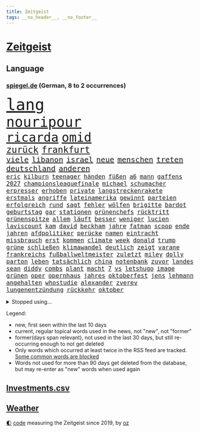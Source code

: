 ```yaml
---
title: Zeitgeist
tags: __no_header__, __no_footer__
---
```


# [Zeitgeist](https://oliz.io/zeitgeist/)

## Language

<h3><a href="https://www.spiegel.de" target="_blank">spiegel.de</a> (German, 8 to 2 occurrences)</h3>
<p style="font-family:monospace">
<span style="font-size:32pt"><a href="news_links.html#lang" class="current">lang</a></span>
<br>
<span style="font-size:28pt"><a href="news_links.html#nouripour" class="current">nouripour</a></span>
<br>
<span style="font-size:25pt"><a href="news_links.html#ricarda" class="current">ricarda</a></span>
<span style="font-size:25pt"><a href="news_links.html#omid" class="current">omid</a></span>
<br>
<span style="font-size:18pt"><a href="news_links.html#zurück" class="current">zurück</a></span>
<span style="font-size:18pt"><a href="news_links.html#frankfurt" class="current">frankfurt</a></span>
<br>
<span style="font-size:15pt"><a href="news_links.html#viele" class="current">viele</a></span>
<span style="font-size:15pt"><a href="news_links.html#libanon" class="current">libanon</a></span>
<span style="font-size:15pt"><a href="news_links.html#israel" class="current">israel</a></span>
<span style="font-size:15pt"><a href="news_links.html#neue" class="current">neue</a></span>
<span style="font-size:15pt"><a href="news_links.html#menschen" class="current">menschen</a></span>
<span style="font-size:15pt"><a href="news_links.html#treten" class="current">treten</a></span>
<span style="font-size:15pt"><a href="news_links.html#deutschland" class="current">deutschland</a></span>
<span style="font-size:15pt"><a href="news_links.html#anderen" class="current">anderen</a></span>
<br>
<span style="font-size:12pt"><a href="news_links.html#eric" class="current">eric</a></span>
<span style="font-size:12pt"><a href="news_links.html#kilburn" class="new">kilburn</a></span>
<span style="font-size:12pt"><a href="news_links.html#teenager" class="current">teenager</a></span>
<span style="font-size:12pt"><a href="news_links.html#händen" class="new">händen</a></span>
<span style="font-size:12pt"><a href="news_links.html#füßen" class="new">füßen</a></span>
<span style="font-size:12pt"><a href="news_links.html#a6" class="new">a6</a></span>
<span style="font-size:12pt"><a href="news_links.html#mann" class="current">mann</a></span>
<span style="font-size:12pt"><a href="news_links.html#gaffens" class="new">gaffens</a></span>
<span style="font-size:12pt"><a href="news_links.html#2027" class="current">2027</a></span>
<span style="font-size:12pt"><a href="news_links.html#championsleaguefinale" class="new">championsleaguefinale</a></span>
<span style="font-size:12pt"><a href="news_links.html#michael" class="current">michael</a></span>
<span style="font-size:12pt"><a href="news_links.html#schumacher" class="current">schumacher</a></span>
<span style="font-size:12pt"><a href="news_links.html#erpresser" class="new">erpresser</a></span>
<span style="font-size:12pt"><a href="news_links.html#erhoben" class="current">erhoben</a></span>
<span style="font-size:12pt"><a href="news_links.html#private" class="current">private</a></span>
<span style="font-size:12pt"><a href="news_links.html#langstreckenrakete" class="new">langstreckenrakete</a></span>
<span style="font-size:12pt"><a href="news_links.html#erstmals" class="current">erstmals</a></span>
<span style="font-size:12pt"><a href="news_links.html#angriffe" class="current">angriffe</a></span>
<span style="font-size:12pt"><a href="news_links.html#lateinamerika" class="current">lateinamerika</a></span>
<span style="font-size:12pt"><a href="news_links.html#gewinnt" class="current">gewinnt</a></span>
<span style="font-size:12pt"><a href="news_links.html#parteien" class="current">parteien</a></span>
<span style="font-size:12pt"><a href="news_links.html#erfolgreich" class="current">erfolgreich</a></span>
<span style="font-size:12pt"><a href="news_links.html#rund" class="current">rund</a></span>
<span style="font-size:12pt"><a href="news_links.html#sagt" class="current">sagt</a></span>
<span style="font-size:12pt"><a href="news_links.html#fehler" class="current">fehler</a></span>
<span style="font-size:12pt"><a href="news_links.html#wölfen" class="new">wölfen</a></span>
<span style="font-size:12pt"><a href="news_links.html#brigitte" class="current">brigitte</a></span>
<span style="font-size:12pt"><a href="news_links.html#bardot" class="new">bardot</a></span>
<span style="font-size:12pt"><a href="news_links.html#geburtstag" class="current">geburtstag</a></span>
<span style="font-size:12pt"><a href="news_links.html#gar" class="current">gar</a></span>
<span style="font-size:12pt"><a href="news_links.html#stationen" class="current">stationen</a></span>
<span style="font-size:12pt"><a href="news_links.html#grünenchefs" class="new">grünenchefs</a></span>
<span style="font-size:12pt"><a href="news_links.html#rücktritt" class="current">rücktritt</a></span>
<span style="font-size:12pt"><a href="news_links.html#grünenspitze" class="new">grünenspitze</a></span>
<span style="font-size:12pt"><a href="news_links.html#allem" class="current">allem</a></span>
<span style="font-size:12pt"><a href="news_links.html#läuft" class="current">läuft</a></span>
<span style="font-size:12pt"><a href="news_links.html#besser" class="current">besser</a></span>
<span style="font-size:12pt"><a href="news_links.html#weniger" class="current">weniger</a></span>
<span style="font-size:12pt"><a href="news_links.html#lucien" class="new">lucien</a></span>
<span style="font-size:12pt"><a href="news_links.html#laviscount" class="new">laviscount</a></span>
<span style="font-size:12pt"><a href="news_links.html#kam" class="current">kam</a></span>
<span style="font-size:12pt"><a href="news_links.html#david" class="current">david</a></span>
<span style="font-size:12pt"><a href="news_links.html#beckham" class="current">beckham</a></span>
<span style="font-size:12pt"><a href="news_links.html#jahre" class="current">jahre</a></span>
<span style="font-size:12pt"><a href="news_links.html#fatman" class="current">fatman</a></span>
<span style="font-size:12pt"><a href="news_links.html#scoop" class="current">scoop</a></span>
<span style="font-size:12pt"><a href="news_links.html#ende" class="current">ende</a></span>
<span style="font-size:12pt"><a href="news_links.html#jahren" class="current">jahren</a></span>
<span style="font-size:12pt"><a href="news_links.html#afdpolitiker" class="current">afdpolitiker</a></span>
<span style="font-size:12pt"><a href="news_links.html#perücke" class="current">perücke</a></span>
<span style="font-size:12pt"><a href="news_links.html#namen" class="current">namen</a></span>
<span style="font-size:12pt"><a href="news_links.html#eintracht" class="current">eintracht</a></span>
<span style="font-size:12pt"><a href="news_links.html#missbrauch" class="current">missbrauch</a></span>
<span style="font-size:12pt"><a href="news_links.html#erst" class="current">erst</a></span>
<span style="font-size:12pt"><a href="news_links.html#kommen" class="current">kommen</a></span>
<span style="font-size:12pt"><a href="news_links.html#climate" class="new">climate</a></span>
<span style="font-size:12pt"><a href="news_links.html#week" class="new">week</a></span>
<span style="font-size:12pt"><a href="news_links.html#donald" class="current">donald</a></span>
<span style="font-size:12pt"><a href="news_links.html#trump" class="current">trump</a></span>
<span style="font-size:12pt"><a href="news_links.html#grüne" class="current">grüne</a></span>
<span style="font-size:12pt"><a href="news_links.html#schließen" class="current">schließen</a></span>
<span style="font-size:12pt"><a href="news_links.html#klimawandel" class="current">klimawandel</a></span>
<span style="font-size:12pt"><a href="news_links.html#deutlich" class="current">deutlich</a></span>
<span style="font-size:12pt"><a href="news_links.html#zeigt" class="current">zeigt</a></span>
<span style="font-size:12pt"><a href="news_links.html#varane" class="new">varane</a></span>
<span style="font-size:12pt"><a href="news_links.html#frankreichs" class="current">frankreichs</a></span>
<span style="font-size:12pt"><a href="news_links.html#fußballweltmeister" class="new">fußballweltmeister</a></span>
<span style="font-size:12pt"><a href="news_links.html#zuletzt" class="current">zuletzt</a></span>
<span style="font-size:12pt"><a href="news_links.html#miley" class="current">miley</a></span>
<span style="font-size:12pt"><a href="news_links.html#dolly" class="current">dolly</a></span>
<span style="font-size:12pt"><a href="news_links.html#parton" class="current">parton</a></span>
<span style="font-size:12pt"><a href="news_links.html#leben" class="current">leben</a></span>
<span style="font-size:12pt"><a href="news_links.html#tatsächlich" class="current">tatsächlich</a></span>
<span style="font-size:12pt"><a href="news_links.html#china" class="current">china</a></span>
<span style="font-size:12pt"><a href="news_links.html#notenbank" class="current">notenbank</a></span>
<span style="font-size:12pt"><a href="news_links.html#zuvor" class="current">zuvor</a></span>
<span style="font-size:12pt"><a href="news_links.html#landes" class="current">landes</a></span>
<span style="font-size:12pt"><a href="news_links.html#sean" class="new">sean</a></span>
<span style="font-size:12pt"><a href="news_links.html#diddy" class="new">diddy</a></span>
<span style="font-size:12pt"><a href="news_links.html#combs" class="new">combs</a></span>
<span style="font-size:12pt"><a href="news_links.html#plant" class="current">plant</a></span>
<span style="font-size:12pt"><a href="news_links.html#macht" class="current">macht</a></span>
<span style="font-size:12pt"><a href="news_links.html#7" class="current">7</a></span>
<span style="font-size:12pt"><a href="news_links.html#vs" class="current">vs</a></span>
<span style="font-size:12pt"><a href="news_links.html#letshugo" class="new">letshugo</a></span>
<span style="font-size:12pt"><a href="news_links.html#image" class="current">image</a></span>
<span style="font-size:12pt"><a href="news_links.html#grünen" class="current">grünen</a></span>
<span style="font-size:12pt"><a href="news_links.html#oper" class="new">oper</a></span>
<span style="font-size:12pt"><a href="news_links.html#opernhaus" class="new">opernhaus</a></span>
<span style="font-size:12pt"><a href="news_links.html#jahres" class="current">jahres</a></span>
<span style="font-size:12pt"><a href="news_links.html#oktoberfest" class="current">oktoberfest</a></span>
<span style="font-size:12pt"><a href="news_links.html#jens" class="current">jens</a></span>
<span style="font-size:12pt"><a href="news_links.html#lehmann" class="new">lehmann</a></span>
<span style="font-size:12pt"><a href="news_links.html#angehalten" class="current">angehalten</a></span>
<span style="font-size:12pt"><a href="news_links.html#whostudie" class="new">whostudie</a></span>
<span style="font-size:12pt"><a href="news_links.html#alexander" class="current">alexander</a></span>
<span style="font-size:12pt"><a href="news_links.html#zverev" class="current">zverev</a></span>
<span style="font-size:12pt"><a href="news_links.html#lungenentzündung" class="new">lungenentzündung</a></span>
<span style="font-size:12pt"><a href="news_links.html#rückkehr" class="current">rückkehr</a></span>
<span style="font-size:12pt"><a href="news_links.html#oktober" class="current">oktober</a></span>
</p>
<details>
<summary>Stopped using...</summary>
<p class="former" style="font-size:12pt">
energien(1434) entscheidungen(1434) funktionieren(1434) himmel(1434) beschäftigt(1433) unabhängige(1433) carsten(1432) genannt(1432) widerspricht(1432) beispielen(1431) fanden(1431) kolumnist(1431) kraftvoll(1431) prüfung(1431) schildert(1431) senat(1431) übersicht(1431) antreten(1430) beamte(1430) hätten(1430) journalisten(1430) nachfolge(1430) positiv(1430) verpflichtet(1430) anspruch(1429) führende(1429) halle(1429) normal(1429) theater(1429) turnier(1429) verschärfen(1429) vorschlag(1429) 2017(1428) 33(1428) gegenseitig(1428) geschickt(1428) mahnt(1428) uspräsidenten(1428) bsc(1427) co₂(1427) geworfen(1427) halben(1427) hertha(1427) künftigen(1427) sturm(1427) versorgt(1427) bochum(1426) ebenfalls(1426) klaren(1426) passieren(1426) vergeben(1426) behörde(1425) jury(1425) teilnehmen(1425) west(1425) alpen(1424) augsburg(1424) interesse(1424) mütter(1424) rand(1424) unterschiedlich(1424) ausfallen(1423) favoriten(1423) mieter(1423) schwierigkeiten(1423) torhüter(1423) trennen(1423) 50000(1422) begann(1422) entscheidenden(1422) manuel(1422) mediziner(1422) untersuchen(1422) abgehört(1421) unbedingt(1421) verursacht(1421) bestimmten(1420) drohungen(1420) ermittlern(1420) leitet(1420) orbán(1420) strecke(1420) viktor(1420) sinn(1419) anschließend(1418) chefin(1418) schnellen(1418) warschau(1418) schottland(1417) südafrika(1417) kontakte(1415) nutzer(1415) schauen(1415) visier(1415) deals(1414) pflanzen(1414) satz(1414) verpasst(1414) vorsprung(1414) spannungen(1412) warm(1412) bezahlen(1411) fernsehen(1411) haushalte(1411) spenden(1410) weckt(1410) gefangene(1409) einreise(1408) einschränkungen(1407) mecklenburgvorpommern(1407) handel(1406) aufhalten(1405) händler(1405) not(1405) schneider(1405) vorgelegt(1405) hilfen(1402) verkehr(1400) hoffnungen(1398) aufgefunden(1397) kokain(1396) koalitionspartner(1391) smartphones(1389) identität(1386) kandidatur(1386) überfall(1379) festgesetzt(1341) dankt(1340) niederländer(1330) lehrerin(1307) vormarsch(1299) klimaaktivisten(1220) müll(1185) zentralbank(1174) gesund(1126) kuriose(1125) umkämpften(1116) erkrankte(1112) moderner(1108) stehlen(1101) diebe(1090) entlasten(1087) roth(1038) fußballs(1029) airlines(1027) dutzenden(1018) finnland(1006) invasion(1003) verabschieden(1003) kompromiss(1001) natürlich(1001) kanzlers(988) fördern(983) gefechte(983) symbol(982) hochzeit(980) genehmigt(974) emotionalen(946) ergeben(943) verwaltung(937) transparenz(936) lücken(921) 34(898) lindners(896) fox(888) wiederaufbau(888) verzweiflung(842) japanische(834) ausbauen(833) 86(811) trans(801) extra(792) folgten(790) toilette(778) antony(774) drohnenangriff(772) studentin(757) raten(756) studieren(755) überreste(740) begegnung(714) staatsanwalt(703) verurteilten(690) parallel(679) verehrt(678) billigt(674) uskonzern(671) gleise(664) überlebende(650) airbus(642) gestalten(640) vorbereitung(636) madonna(635) verwendet(626) vermögen(601) miete(599) getragen(595) baden(591) neunzigerjahren(591) bremst(589) ausgerufen(588) berge(587) jäger(582) verschleppt(582) alonso(567) ausschluss(566) zogen(556) stürzten(552) rio(550) tragischen(549) anlagen(543) dringen(537) 40jähriger(536) umsetzen(534) arbeitskräfte(531) bier(531) denkmal(531) unterschiede(530) konkurrent(529) spiegeltalk(528) bundesligist(525) diplomatische(524) glas(519) kleinflugzeug(515) gewalttaten(514) schottischen(511) hoeneß(510) luxus(503) ost(503) horror(502) sichere(502) straßenverkehr(495) seniorin(492) parteitag(491) fossile(479) vorgenommen(477) beckenbauer(467) henry(460) sizilien(459) indischer(454) basis(443) durchgreifen(442) steve(439) werner(429) dfbfrauen(427) diskriminierung(421) palästinensischen(419) heim(418) palästinensische(418) spdchef(418) perfide(417) eauto(416) klassische(416) brutaler(415) seele(413) juristin(411) froh(410) winfried(408) albtraum(403) belohnt(403) tunnel(401) geprüft(398) parlamentswahl(397) erschweren(395) erwischte(395) gedreht(395) verschlechtert(393) debütant(392) kranke(392) ausnahmezustand(391) winde(390) dich(389) angefahren(388) dauerte(387) militärhilfe(387) xabi(386) schrecklichen(385) frank(384) wahrzeichen(378) schwachen(377) bargeld(374) campus(371) kneipen(371) wohnviertel(371) beute(368) heutigen(368) block(363) zypern(363) rotes(358) vorgang(357) aserbaidschan(356) bunt(356) verfahrens(355) harsche(354) noten(354) auftritte(353) organisatoren(350) isst(349) mützenich(347) rage(347) strafgerichtshof(346) volle(345) gerald(344) teslachef(344) mehrmals(343) grenzregion(342) flüchtig(339) bahnsteig(336) ddr(334) gerechnet(332) tennisspieler(330) intern(329) kundgebung(325) versuche(323) leistete(321) stadien(316) gazakrieg(313) mentale(313) bezahlkarte(311) herbe(310) belgischen(308) rafah(305) anerkennen(303) via(303) hilfslieferungen(301) künftige(301) südlichen(301) positioniert(300) verwenden(297) signalisiert(296) ukrainehilfe(296) eigenem(294) fußballspieler(294) zeitgemäß(294) copa(293) manch(293) barbara(292) aufzeichnungen(291) doppelter(291) erlässt(291) erfolgsserie(287) getrunken(286) produzent(285) ostdeutschen(283) joel(281) bernd(280) fach(277) chan(276) dr(276) junis(276) verhelfen(276) einverstanden(274) raketenangriff(272) usdemokraten(272) unruhen(271) falls(270) wackelt(269) flagge(266) agentur(261) ostdeutsche(261) 68(260) finanzen(259) reparieren(259) interessieren(258) füllen(257) rauch(257) schimpft(257) übernommen(257) playoffs(255) stromausfall(254) alkoholkonsum(252) meeresspiegel(249) spekulationen(248) carl(247) herber(247) besonderes(245) öffnete(245) droge(243) hausbesitzer(243) kreise(242) flugzeugs(239) passagier(238) gesetzliche(237) ruiniert(237) house(234) triebwerk(232) zählte(232) b(231) seoul(231) browser(230) haag(225) rot(225) entscheidender(223) gratuliert(222) spione(222) reihenweise(220) finanzielle(219) spottet(219) jonas(217) leichnam(214) konflikts(213) great(212) unfair(212) angehoben(211) harvey(211) politikum(211) albion(209) unterrichtet(209) wgzimmerpreise(209) gefälschter(206) grünenchef(204) inhalt(204) umgekehrt(204) vizepräsidentin(203) kreuzfahrtschiff(202) gefeuert(200) innerlich(200) produkten(200) klettern(199) starkoch(199) verbraucherschutz(199) bundesstraße(196) homosexualität(195) kehl(195) verlässlicher(195) 17jähriger(194) potter(194) reklamiert(194) schätzt(194) kostüm(193) riesiger(193) virus(193) auszeit(191) handlungen(190) rasch(190) à(190) rheinmetall(189) usvizepräsidentin(188) wahlkampfveranstaltung(188) dortmunds(187) gewitter(187) misslingt(187) bezahlte(186) held(186) mitmachen(186) sprang(186) harrison(185) bulgarien(184) promille(184) tasche(184) hochstapler(183) lud(183) sorgerecht(182) restaurant(181) scheidung(181) fsb(180) eingestochen(178) fehlern(178) internen(178) küken(178) schnellste(177) einschränkung(176) fing(176) gegenstand(176) pole(176) gates(175) wahren(175) abgespielt(174) gummibärchen(174) philosophie(173) 18jährigen(172) altersvorsorge(172) montenegro(172) verachtung(171) westdeutschland(171) gleisbett(170) gelöscht(169) gesunde(169) vielfach(169) betonen(168) kapitalismus(168) khamenei(168) trinkwasser(168) akademische(167) 2003(166) cybersicherheit(166) kinohit(166) schnelles(166) auftreten(164) applaus(163) gruß(163) lasse(163) präsidentschaftskandidaten(163) rechtsradikale(163) populismus(162) rekorde(162) vorschriften(162) massenprotesten(161) bewerbung(159) camping(158) paket(158) prahlt(158) riskante(158) wehrmacht(158) abrücken(157) mysteriöses(157) sammelklage(157) rüstungskonzern(156) stephanie(155) thc(155) vorgezogenen(155) tennisspielerin(154) parlaments(153) ausprobiert(152) baron(152) bewusstsein(152) tierreich(152) boykottieren(151) therapie(151) wohngebiet(151) absolut(149) neoliberalen(149) störer(149) techniken(149) türen(149) 1974(148) gesenkt(148) jenny(148) podcastserie(148) leichten(147) uswaffen(147) absichern(145) bündnisse(145) elektromobilität(145) kirchen(145) süditalien(145) tu(145) figuren(144) abonnenten(142) aufräumarbeiten(142) bart(142) zivilgesellschaft(142) bereut(141) grandiosen(141) konstellation(141) randaliert(140) wirtschaftspolitik(140) brighton(139) hove(139) avancierte(138) erholen(138) töchtern(138) 68jährige(137) atomenergiebehörde(137) aufbau(137) lachgas(137) quält(137) serienmörder(137) kampfjet(136) messerangreifer(135) aufgebrochen(134) geparktes(134) prämien(134) ungewollt(134) zinswende(134) andernorts(133) evakuieren(133) genf(133) betrachtet(132) begegnungen(131) elfmeterschießen(131) fuchs(131) fürchtete(131) vorgeht(131) sportwissenschaftler(129) angeschlagenen(128) rafael(128) amtsgericht(127) denkwürdigen(127) indiana(127) jubelten(127) sexszenen(127) engagierte(126) georgiens(126) unbekannt(126) verbessert(126) neunjährigen(125) knackt(124) räume(124) wirt(123) bluthund(122) kadyrow(122) packt(122) prinzip(122) ramsan(122) beliebtesten(121) sammelten(120) begrenzten(119) enkel(119) entgegenzusetzen(119) schlacht(119) vodafone(119) mitgliedschaft(118) vermeidbar(118) europameister(117) mitgefühl(117) birgt(116) ego(116) mieser(116) stationierung(116) rechtfertigen(115) zahnarzt(115) anliegen(114) nachdenken(114) polarisiert(114) stadtwerke(114) vertreibt(114) endgültigen(113) ham(113) reus(113) asche(112) umzug(112) kluft(111) notorisch(111) juan(110) krankenhausreif(110) wahlkämpfer(110) parteitagsrede(109) geprügelt(108) komme(108) bizarren(107) haie(107) dauereinsatz(106) überfluss(106) feindbild(105) inszenieren(105) nirgendwo(105) plädoyer(105) weicht(105) überraschungen(105) inne(103) schulze(103) svenja(103) ubahnen(103) verbrenneraus(103) emilia(102) giftigen(102) ifoumfrage(102) s(102) stich(102) wichtigster(102) fußballspiele(101) geldes(101) liiert(101) trashtv(101) alpinisten(100) doktor(99) dozenten(99) kanton(99) cheftrainer(98) gewahrsam(98) regierungspartei(98) vergeltungsangriff(98) streitthema(97) waschbären(97) weltberühmt(97) weltbild(97) klimaneutral(96) linearen(96) sinwar(96) zugezogen(96) illusionen(95) kletterer(95) kürzung(95) schweizerischen(95) anspielung(94) knaus(94) anke(93) gerichtsurteil(93) hinein(93) sicherheitsberater(93) türkischer(93) dwd(92) erdrutschen(92) kabeltv(92) kryptowährungen(92) pokalsieg(92) autogramm(91) cockpit(91) fett(91) fitness(91) haushaltseinigung(91) pcs(91) rekordsumme(91) verhängnisvollen(91) amal(90) ausgebrannt(90) doppelspitze(90) eignen(90) existieren(90) feuerwerkskörper(90) haftantritt(90) heiterkeit(90) lockert(90) politikers(90) schwindender(90) spielzeit(90) geschlossener(89) hagelkörner(89) herum(89) klassenkampf(89) anerkannt(88) autonome(88) blauen(88) führer(88) getrennte(88) hut(88) lauern(88) matthew(88) regierungsbeteiligung(88) symbolischen(88) traurige(88) verspielte(88) mangelnder(87) romy(87) spielberechtigung(87) vorarlberg(87) bestrafung(86) einreisebestimmungen(86) erstligisten(86) kravitz(86) lügt(86) verheerender(86) exgeneral(85) friedlicher(85) hospitalschauspieler(85) verarbeiten(85) wactor(85) aufgeht(84) freiheitsstrafen(84) kopfhörer(84) kostengründen(84) lobes(84) streifen(84) verpflichtend(84) 28jähriger(83) 60jährige(83) familienmitglieder(83) grenzwerte(83) mitmachaktionen(83) richterspruch(83) ruhnert(83) unterschrieb(83) zuerst(83) ägyptischen(83) aufgetreten(82) co₂ausstoß(82) habt(82) rossmann(82) zuge(82) fehlanzeige(81) kremlnahe(81) obamas(81) stellenausschreibung(81) vielfalt(81) aufrufbar(80) bester(80) leopard(80) narendra(80) bestohlen(79) dinosaurier(79) entgegensetzen(79) gesteuert(79) giulia(79) kräftige(79) tabuthema(79) auferlegten(78) engagiert(78) foundation(78) herein(78) indische(78) intensiver(78) kletterte(78) umspannwerk(78) abgelöst(77) autolobby(77) dingen(77) reichste(77) schätzung(77) ssv(77) zeug(77) abholen(76) ausländerfeindliche(76) bitcoin(76) foodwatch(76) gesunkener(76) kriegsgebiet(76) rivale(76) schildern(76) jemandem(75) mannheimer(75) bergauf(74) duschen(74) einzelhandel(74) grob(74) mittendrin(74) nahostreise(74) schillerndsten(74) sonos(74) sprangen(74) 33jähriger(73) einziges(73) englands(73) entwicklungsministerin(73) raue(73) weiterspielen(73) beraubt(72) dame(72) kennengelernt(72) kurioser(72) nuri(72) spitzengespräch(72) tiktokhype(72) vollständiger(72) wärmewende(72) überprüfung(72) şahin(72) aggressiven(71) dramatisches(71) sprengung(71) strategiewechsel(71) verstörend(71) zeitplan(71) boba(70) fabian(70) hürzeler(70) ian(70) jagte(70) mob(70) quadrat(70) santiago(70) steuerberater(70) vermummte(70) bautzen(69) halter(69) handvoll(69) oh(69) westdeutsche(69) boomer(68) gefährlichste(68) gesprächsstoff(68) small(68) vordergrund(68) fahrendem(67) fauci(67) robotern(67) rücknahme(67) schwangerschaften(67) abwegiger(66) handynetz(66) lebe(66) steakhauserbin(66) ausreisepflichtigen(65) banker(65) drehten(65) friseur(65) i̇lkay(65) reanimation(65) wütende(65) bootsausflug(64) ertrunken(64) gefehlt(64) kirmes(64) kümmert(64) offenem(64) unermüdlich(64) 3500(63) belarussen(63) bootsunglück(63) feiergesellschaft(63) kernkraftwerk(63) müdigkeit(63) pilger(63) qualifying(63) segelboot(63) stillgelegt(63) bondgirl(62) csd(62) icezüge(62) sir(62) wahrscheinlicher(62) warfen(62) zurückgebracht(62) dfbpräsident(61) erwiesen(61) geflohener(61) genügen(61) luxusjacht(61) neuendorf(61) absolutes(60) griechischer(60) halt(60) kampfpause(60) milliardären(60) mitspielern(60) wählten(60) 88(59) geschenktes(59) gezerrt(59) gondeln(59) indiens(59) kartoffeln(59) löschte(59) massen(59) schalten(59) drogendelikte(58) erotik(58) kuriosen(58) lernten(58) mehrfamilienhauses(58) obstplantage(58) sommers(58) weltpremiere(58) angekündigte(57) berufsgruppe(57) fehlentscheidung(57) jupiter(57) lacht(57) länderspiele(57) unberührt(57) bargeldloses(56) bundesarbeitsgericht(56) entgehen(56) hochzeitsgäste(56) hunderter(56) neudelhi(56) ostfriesland(56) werten(56) währenddessen(56) ach(55) rentenlücke(55) teilrepublik(55) treffe(55) zerstörten(55) kandidieren(54) parteitags(54) tirol(54) ökostrom(54) massenpanik(53) schwacher(53) stade(53) wohnungsmarkt(53) favorisierten(52) kalkül(52) mannschaften(52) passgenaue(52) phantom(52) schmecken(52) wohle(52) ausgewogene(51) brilliert(51) kohlekraftwerk(51) milliardärs(51) reeves(51) russell(51) spielberg(51) verspürt(51) zuversicht(51) bemühungen(50) glücklicher(50) präzedenzfall(50) unnötigen(50) verfolgten(50) derart(49) ersticht(49) erzeugen(49) passant(49) störaktion(49) absurden(48) beinhalten(48) erntete(48) getränke(48) gewalttätig(48) kühltürme(48) mails(48) relevanz(48) schiene(48) brannten(47) judith(47) lukrativen(47) romance(47) ungemütlich(47) vorjahressiegerin(47) ölbranche(47) 109(46) 247(46) abwärtsspirale(46) biograf(46) hochsprung(46) sorgfältig(46) streikt(46) vermisstes(46) vorläufige(46) gehweg(45) pascal(45) suchtgefahr(45) titelverteidigerin(45) zweifellos(45) ostbeauftragte(44) ostbeauftragter(44) umarmungen(44) ausgestellt(43) extinction(43) mechernich(43) orbáns(43) teilweisen(43) gelbes(42) minen(42) spiegelreporterin(42) aufbruchstimmung(41) eindringen(41) gefängnisse(41) linkenspitze(41) events(40) israelhass(40) moderiert(40) morde(40) nationalität(40) privatjets(40) regierungsbeteiligungen(40) schmutzig(40) vizekandidat(40) zukommt(40) angesteckt(39) bond(39) doug(39) vitaminen(39) zweck(39) längen(38) neidisch(38) ordnen(38) schau(38) vereinbart(38) benutzen(37) keanu(37) milwaukee(37) pakistans(37) tiktoktrend(37) wunschspieler(37) charmanter(36) fernsehens(36) gentleman(36) iron(36) maiden(36) pitzke(36) umweltorganisationen(36) ungern(36) unwetterschäden(36) zuschuss(36) erwärmung(35) hassten(35) lehrt(35) losging(35) digitales(34) ernte(34) gepostet(34) prix(34) befeuern(33) bescheinigt(33) brauchte(33) quasi(33) unomission(33) verfall(33) vorbehalten(33) 60jähriger(32) gigantisches(32) personalwechsel(32) verdoppeln(32) 1943(31) auszeiten(31) blauzungenkrankheit(31) dusche(31) geschwindigkeit(31) kreta(31) rinder(31) rückschläge(31) valentina(31) vermeintlicher(31) wagners(31) architekt(30) dschungel(30) knallhart(30) krönungsmesse(30) menschlicher(30) schleusen(30) streits(30) irgendetwas(29) schutzstatus(29) siedler(29) user(29) zwillinge(29) gesamtklassement(28) neumünster(28) roadtrip(28) uswirtschaft(28) verbrennungsmotor(28) 120000(27) 800000(27) ampelkrise(27) geschirrspüler(27) lobeshymnen(27) meme(27) verfängt(27) ehrlich(26) gesten(26) glatzeder(26) hang(26) michelle(26) olympiasilber(26) politologin(26) rebell(26) spdaußenpolitiker(26) umfragewerte(26) dan(25) fuad(25) gendersternchen(25) klischees(25) murdochs(25) rupert(25) segelschiff(25) shukr(25) unterfranken(25) urteilt(25) weint(25) anwältin(24) barsinghausen(24) einsatzwagen(24) erfunden(24) hamaschef(24) klimaproteste(24) sämtliche(24) traditionelle(24) unterhaltsam(24) verabredet(24) weißer(24) zurückdrehen(24) chronisch(23) halberstadt(23) halfen(23) kalifornischen(23) pfleger(23) regimekritiker(23) rennens(23) schönheitsideal(23) sportwettenanbieter(23) 1924(22) ceo(22) gleichnamige(22) obdachlose(22) status(22) dunkel(21) embargo(21) furchner(21) gendern(21) irmgard(21) konzentrationslager(21) kzsekretärin(21) nelles(21) oppositionspartei(21) schäfer(21) stutthof(21) wespen(21) augenzeuge(20) besteigen(20) felssturz(20) körpers(20) lukaschenko(20) stabhochsprung(20) aufgegeben(19) aufmarsch(19) begnadigt(19) meldungen(19) einreichen(18) emhoff(18) engelke(18) gleichermaßen(18) hadern(18) sturmböe(18) verfassungsbeschwerde(18) viermal(18) vorgedrungen(18) würzburg(18) yahya(18) youtubekanal(18) kokainaffäre(17) unsicherheiten(17) warschauer(17) 26jähriger(16) bränden(16) charts(16) harris'(16) olympiagold(16) parteiführung(16) vizepräsidentschaftskandidaten(16) wissenstest(16) ermordung(15) flieht(15) geflohenen(15) preisgeld(15) süchtig(15) unterhaltung(15) versenkt(15) 103(14) blutspenden(14) einbrechen(14) filmrolle(14) gebauten(14) kuh(14) stichelt(14) diplomaten(13) mandanten(13) 82(12) bewusstlos(12) düfte(12) pointen(12) tobte(12) dürr(11) fdpfraktionschef(11) geschlechterdebatte(11) me/cfs(11) ops(11) ukraineoffensive(11)
</p>
</details>
<p>Legend:
<ul>
<li><span class="new">new</span>, first seen within the last 10 days</li>
<li><span class="current">current</span>, regular topical words used in the news, not "new", not "former"</li>
<li><span class="former">former(days span relevant)</span>, not used in the last 30 days, but still re-occurring enough to not get deleted</li>
<li>Only words which occurred at least twice in the RSS feed are tracked. <a href="language/filters.py">Some common words are blocked</a></li>
<li>Words not used for more than 90 days get deleted from the database, but may re-enter as "new" words when used again</li>
</ul>
</p>

## [Investments](investments.html)[.csv](investments.csv)

## [Weather](weather.html)

<footer>
<a href="javascript:toggleTheme()" class="nav">🌓</a>
<a href="https://github.com/ooz/zeitgeist">code</a> measuring the Zeitgeist since 2019, by <a href="https://oliz.io">oz</a>
</footer>

